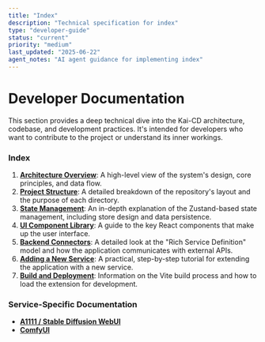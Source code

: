 ```yaml
---
title: "Index"
description: "Technical specification for index"
type: "developer-guide"
status: "current"
priority: "medium"
last_updated: "2025-06-22"
agent_notes: "AI agent guidance for implementing index"
---
```


# Developer Documentation

This section provides a deep technical dive into the Kai-CD architecture, codebase, and development practices. It's intended for developers who want to contribute to the project or understand its inner workings.

### Index

1.  [**Architecture Overview**](./01_Architecture_Overview.md): A high-level view of the system's design, core principles, and data flow.
2.  [**Project Structure**](./02_Project_Structure.md): A detailed breakdown of the repository's layout and the purpose of each directory.
3.  [**State Management**](./03_State_Management.md): An in-depth explanation of the Zustand-based state management, including store design and data persistence.
4.  [**UI Component Library**](./04_UI_Component_Library.md): A guide to the key React components that make up the user interface.
5.  [**Backend Connectors**](./05_Backend_Connectors.md): A detailed look at the "Rich Service Definition" model and how the application communicates with external APIs.
6.  [**Adding a New Service**](./06_Adding_A_New_Service.md): A practical, step-by-step tutorial for extending the application with a new service.
7.  [**Build and Deployment**](./07_Build_And_Deployment.md): Information on the Vite build process and how to load the extension for development.

### Service-Specific Documentation

-   [**A1111 / Stable Diffusion WebUI**](./services/a1111.md)
-   [**ComfyUI**](./services/comfyui.md)
